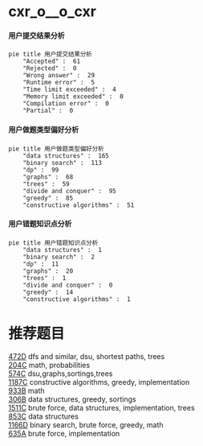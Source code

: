 # cxr_o__o_cxr

<!-- tabs:start -->



#### **用户提交结果分析**

```mermaid
pie title 用户提交结果分析
    "Accepted" :  61
    "Rejected" :  0
    "Wrong answer" :  29
    "Runtime error" :  5
    "Time limit exceeded" :  4
    "Memory limit exceeded" :  0
    "Compilation error" :  0
    "Partial" :  0
```

#### **用户做题类型偏好分析**

```mermaid
pie title 用户做题类型偏好分析
    "data structures" :  165
    "binary search" :  113
    "dp" :  99
    "graphs" :  68
    "trees" :  59
    "divide and conquer" :  95
    "greedy" :  85
    "constructive algorithms" :  51
```
#### **用户错题知识点分析**

```mermaid
pie title 用户错题知识点分析
    "data structures" :  1
    "binary search" :  2
    "dp" :  11
    "graphs" :  20
    "trees" :  1
    "divide and conquer" :  0
    "greedy" :  14
    "constructive algorithms" :  1
```



<!-- tabs:end -->
# 推荐题目
[472D](https://codeforces.com/contest/472/problem/D)		dfs and similar,
                        dsu,
                        shortest paths,
                        trees		  
[204C](https://codeforces.com/contest/204/problem/C)		math,
                        probabilities		  
[574C](https://codeforces.com/contest/574/problem/C)		dsu,graphs,sortings,trees		  
[1187C](https://codeforces.com/contest/1187/problem/C)		constructive algorithms,
                        greedy,
                        implementation		  
[933B](https://codeforces.com/contest/933/problem/B)		math		  
[306B](https://codeforces.com/contest/306/problem/B)		data structures,
                        greedy,
                        sortings		  
[1511C](https://codeforces.com/contest/1511/problem/C)		brute force,
                        data structures,
                        implementation,
                        trees		  
[853C](https://codeforces.com/contest/853/problem/C)		data structures		  
[1166D](https://codeforces.com/contest/1166/problem/D)		binary search,
                        brute force,
                        greedy,
                        math		  
[635A](https://codeforces.com/contest/635/problem/A)		brute force,
                        implementation		  
